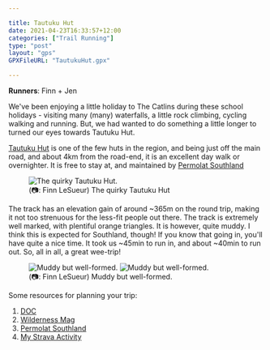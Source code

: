 ```yaml
---

title: Tautuku Hut
date: 2021-04-23T16:33:57+12:00
categories: ["Trail Running"]
type: "post"
layout: "gps"
GPXFileURL: "TautukuHut.gpx"

---
```


__Runners__: Finn + Jen

We've been enjoying a little holiday to The Catlins during these school holidays - visiting many (many) waterfalls,  a little rock climbing, cycling walking and running. But, we had wanted to do something a little longer to turned our eyes towards Tautuku Hut.

[Tautuku Hut](https://www.doc.govt.nz/parks-and-recreation/places-to-go/otago/places/catlins-coastal-area/things-to-do/tautuku-hut/) is one of the few huts in the region, and being just off the main road, and about 4km from the road-end, it is an excellent day walk or overnighter. It is free to stay at, and maintained by [Permolat Southland](https://permolatsouthland.nz/home/huts-and-tracks/hut-list/tautuku-hut/)

<figure>
 <img src="tautuku-hut.jpeg" alt="The quirky Tautuku Hut."/>
 <figcaption>(📷: Finn LeSueur) The quirky Tautuku Hut</figcaption>
</figure>


The track has an elevation gain of around ~365m on the round trip, making it not too strenuous for the less-fit people out there. The track is extremely well marked, with plentiful orange triangles. It is however, quite muddy. I think this is expected for Southland, though! If you know that going in, you'll have quite a nice time. It took us ~45min to run in, and about ~40min to run out. So, all in all, a great wee-trip!

<figure>
 <img src="tautuku-track.jpeg" alt="Muddy but well-formed."/>
 <img src="tautuku-track2.jpeg" alt="Muddy but well-formed."/>
 <figcaption>(📷: Finn LeSueur) Muddy but well-formed.</figcaption>
</figure>

Some resources for planning your trip:

1. [DOC](https://www.doc.govt.nz/parks-and-recreation/places-to-go/otago/places/catlins-coastal-area/things-to-do/tautuku-hut/)
2. [Wilderness Mag](https://www.wildernessmag.co.nz/trip/tautuku-hut-catlins-conservation-park/)
3. [Permolat Southland](https://permolatsouthland.nz/home/huts-and-tracks/hut-list/tautuku-hut/)
4. [My Strava Activity](https://www.strava.com/activities/5175382936?share_sig=A8EB78441619141773&utm_medium=social&utm_source=ios_share)
